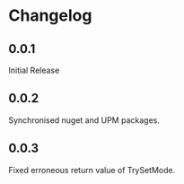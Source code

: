 # Changelog

## 0.0.1

Initial Release

## 0.0.2

Synchronised nuget and UPM packages.

## 0.0.3

Fixed erroneous return value of TrySetMode.
